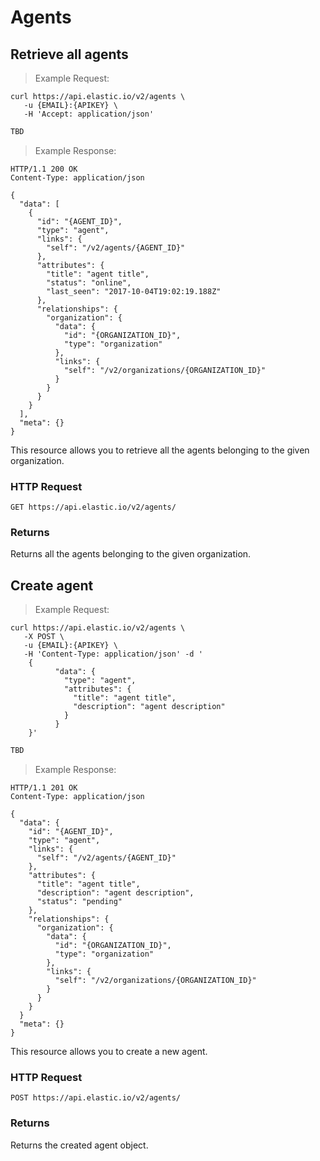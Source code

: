 # Agents
 
## Retrieve all agents


> Example Request:


```shell
curl https://api.elastic.io/v2/agents \
   -u {EMAIL}:{APIKEY} \
   -H 'Accept: application/json'
```


```javascript
TBD
```

> Example Response:

```http
HTTP/1.1 200 OK
Content-Type: application/json

{
  "data": [
    {
      "id": "{AGENT_ID}",
      "type": "agent",
      "links": {
        "self": "/v2/agents/{AGENT_ID}"
      },
      "attributes": {
        "title": "agent title",
        "status": "online",
        "last_seen": "2017-10-04T19:02:19.188Z"
      },
      "relationships": {
        "organization": {
          "data": {
            "id": "{ORGANIZATION_ID}",
            "type": "organization"
          },
          "links": {
            "self": "/v2/organizations/{ORGANIZATION_ID}"
          }
        }
      }
    }
  ],
  "meta": {}
}
```

This resource allows you to retrieve all the agents belonging to the given organization.

### HTTP Request

`GET https://api.elastic.io/v2/agents/`

### Returns

Returns all the agents belonging to the given organization.


## Сreate agent


> Example Request:


```shell
curl https://api.elastic.io/v2/agents \
   -X POST \
   -u {EMAIL}:{APIKEY} \
   -H 'Content-Type: application/json' -d '
    {
          "data": {
            "type": "agent",
            "attributes": {
              "title": "agent title",
              "description": "agent description"
            }
          }
    }'
```


```javascript
TBD
```

> Example Response:

```http
HTTP/1.1 201 OK
Content-Type: application/json

{
  "data": {
    "id": "{AGENT_ID}",
    "type": "agent",
    "links": {
      "self": "/v2/agents/{AGENT_ID}"
    },
    "attributes": {
      "title": "agent title",
      "description": "agent description",
      "status": "pending"
    },
    "relationships": {
      "organization": {
        "data": {
          "id": "{ORGANIZATION_ID}",
          "type": "organization"
        },
        "links": {
          "self": "/v2/organizations/{ORGANIZATION_ID}"
        }
      }
    }
  }
  "meta": {}
}
```

This resource allows you to create a new agent.

### HTTP Request

`POST https://api.elastic.io/v2/agents/`

### Returns

Returns the created agent object.

